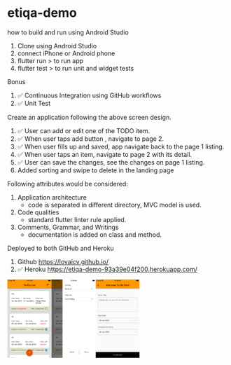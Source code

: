# etiqa-demo

how to build and run using Android Studio
1. Clone using Android Studio
2. connect iPhone or Android phone
3. flutter run > to run app
4. flutter test > to run unit and widget tests

Bonus
1. ✅ Continuous Integration using GitHub workflows
2. ✅ Unit Test 

Create an application following the above screen design.
1. ✅ User can add or edit one of the TODO item.
2. ✅ When user taps add button , navigate to page 2.
3. ✅ When user fills up and saved, app navigate back to the page 1 listing.
4. ✅ When user taps an item, navigate to page 2 with its detail.
5. ✅ User can save the changes, see the changes on page 1 listing.
6. Added sorting and swipe to delete in the landing page

Following attributes would be considered:
1. Application architecture
   - code is separated in different directory, MVC model is used.
2. Code qualities
   - standard flutter linter rule applied.
3. Comments, Grammar, and Writings
   - documentation is added on class and method.

Deployed to both GitHub and Heroku

1. Github https://lovaicv.github.io/
2. ✅ Heroku https://etiqa-demo-93a39e04f200.herokuapp.com/

<img src="images/landing.png" width=20% height=20%><img src="images/sort.png" width=20% height=20%><img src="images/new-edit.png" width=20% height=20%>
